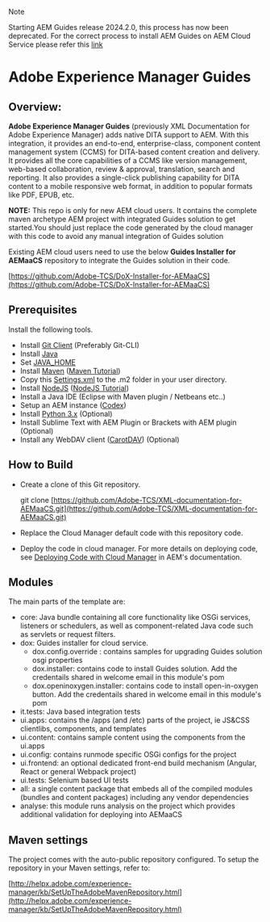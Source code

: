 > [!NOTE]  
> Starting AEM Guides release 2024.2.0, this process has now been deprecated. For the correct process to install AEM Guides on AEM Cloud Service please refer this [link](https://experienceleague.adobe.com/docs/experience-manager-guides/using/release-info/release-notes/cloud-release-notes/deploy-xml-on-aemaacs.html?lang=en)

# **Adobe Experience Manager Guides**

## Overview:

**Adobe Experience Manager Guides** (previously XML Documentation for Adobe Experience Manager) adds native DITA support to AEM. With this integration, it provides an end-to-end, enterprise-class, component content management system (CCMS) for DITA-based content creation and delivery. It provides all the core capabilities of a CCMS like version management, web-based collaboration, review &amp; approval, translation, search and reporting. It also provides a single-click publishing capability for DITA content to a mobile responsive web format, in addition to popular formats like PDF, EPUB, etc.

**NOTE:** This repo is only for new AEM cloud users. It contains the complete maven archetype AEM project with integrated Guides solution to get started.You should just replace the code generated by the cloud manager with this code to avoid any manual integration of Guides solution

Existing AEM cloud users need to use the below **Guides Installer for AEMaaCS** repository to integrate the Guides solution in their code.

[https://github.com/Adobe-TCS/DoX-Installer-for-AEMaaCS](https://github.com/Adobe-TCS/DoX-Installer-for-AEMaaCS)

## Prerequisites

Install the following tools.

- Install [Git Client](https://git-scm.com/) (Preferably Git-CLI)
- Install [Java](https://www.oracle.com/in/java/technologies/javase-downloads.html)
- Set [JAVA\_HOME](https://www.appsdeveloperblog.com/how-to-set-java_home-on-mac/)
- Install [Maven](https://maven.apache.org/download.cgi) ([Maven Tutorial](https://maven.apache.org/guides/getting-started/maven-in-five-minutes.html))
- Copy this [Settings.xml](https://git.corp.adobe.com/AdobeStarling/starling/blob/develop/settings.xml) to the .m2 folder in your user directory.
- Install [NodeJS](https://nodejs.org/en/download/) ([NodeJS Tutorial](https://www.codeschool.com/courses/real-time-web-with-node-js))
- Install a Java IDE (Eclipse with Maven plugin / Netbeans etc..)
- Setup an AEM instance ([Codex](https://codex.corp.adobe.com/))
- Install [Python 3.x](https://www.python.org/downloads/) (Optional)
- Install Sublime Text with AEM Plugin or Brackets with AEM plugin (Optional)
- Install any WebDAV client ([CarotDAV](http://rei.to/carotdav_en.html)) (Optional)

## How to Build

- Create a clone of this Git repository.

  git clone [https://github.com/Adobe-TCS/XML-documentation-for-AEMaaCS.git](https://github.com/Adobe-TCS/XML-documentation-for-AEMaaCS.git)

- Replace the Cloud Manager default code with this repository code.
- Deploy the code in cloud manager. For more details on deploying code, see [Deploying Code with Cloud Manager](https://experienceleague.adobe.com/docs/experience-manager-cloud-manager/using/how-to-use/deploying-code.html) in AEM&#39;s documentation.

## Modules

The main parts of the template are:

- core: Java bundle containing all core functionality like OSGi services, listeners or schedulers, as well as component-related Java code such as servlets or request filters.
- dox: Guides installer for cloud service.
    - dox.config.override : contains samples for upgrading Guides solution osgi properties
    - dox.installer: contains code to install Guides solution. Add the credentails shared in welcome email in this module's pom
    - dox.openinoxygen.installer: contains code to install open-in-oxygen button. Add the credentails shared in welcome email in this module's pom
- it.tests: Java based integration tests
- ui.apps: contains the /apps (and /etc) parts of the project, ie JS&amp;CSS clientlibs, components, and templates
- ui.content: contains sample content using the components from the ui.apps
- ui.config: contains runmode specific OSGi configs for the project
- ui.frontend: an optional dedicated front-end build mechanism (Angular, React or general Webpack project)
- ui.tests: Selenium based UI tests
- all: a single content package that embeds all of the compiled modules (bundles and content packages) including any vendor dependencies
- analyse: this module runs analysis on the project which provides additional validation for deploying into AEMaaCS

## Maven settings

The project comes with the auto-public repository configured. To setup the repository in your Maven settings, refer to:

[http://helpx.adobe.com/experience-manager/kb/SetUpTheAdobeMavenRepository.html](http://helpx.adobe.com/experience-manager/kb/SetUpTheAdobeMavenRepository.html)
